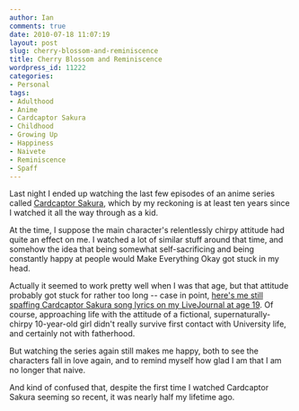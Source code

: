 ```yaml
---
author: Ian
comments: true
date: 2010-07-18 11:07:19
layout: post
slug: cherry-blossom-and-reminiscence
title: Cherry Blossom and Reminiscence
wordpress_id: 11222
categories:
- Personal
tags:
- Adulthood
- Anime
- Cardcaptor Sakura
- Childhood
- Growing Up
- Happiness
- Naivete
- Reminiscence
- Spaff
---
```


Last night I ended up watching the last few episodes of an anime series called [Cardcaptor Sakura](http://en.wikipedia.org/wiki/Cardcaptor_Sakura), which by my reckoning is at least ten years since I watched it all the way through as a kid.

At the time, I suppose the main character's relentlessly chirpy attitude had quite an effect on me.  I watched a lot of similar stuff around that time, and somehow the idea that being somewhat self-sacrificing and being constantly happy at people would Make Everything Okay got stuck in my head.

Actually it seemed to work pretty well when I was that age, but that attitude probably got stuck for rather too long -- case in point, [here's me still spaffing Cardcaptor Sakura song lyrics on my LiveJournal at age 19](/blog/taking-down-posters).  Of course, approaching life with the attitude of a fictional, supernaturally-chirpy 10-year-old girl didn't really survive first contact with University life, and certainly not with fatherhood.

But watching the series again still makes me happy, both to see the characters fall in love again, and to remind myself how glad I am that I am no longer that naive.

And kind of confused that, despite the first time I watched Cardcaptor Sakura seeming so recent, it was nearly half my lifetime ago.
